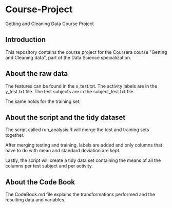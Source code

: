 # Course-Project
Getting and Cleaning Data Course Project


Introduction
------------
This repository contains the course project for the Coursera course "Getting and Cleaning data", part of the Data Science specialization.


About the raw data
------------------

The features can be found in the x_test.txt. 
The activity labels are in the y_test.txt file.
The test subjects are in the subject_test.txt file.

The same holds for the training set.

About the script and the tidy dataset
-------------------------------------
The script called run_analysis.R will merge the test and training sets together.

After merging testing and training, labels are added and only columns that have to do with mean and standard deviation are kept.

Lastly, the script will create a tidy data set containing the means of all the columns per test subject and per activity.

About the Code Book
-------------------
The CodeBook.md file explains the transformations performed and the resulting data and variables.
